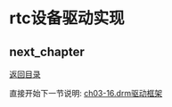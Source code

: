 # rtc设备驱动实现

## next_chapter

[返回目录](./SUMMARY.md)

直接开始下一节说明: [ch03-16.drm驱动框架](./ch03-16.drm_frame.md)
